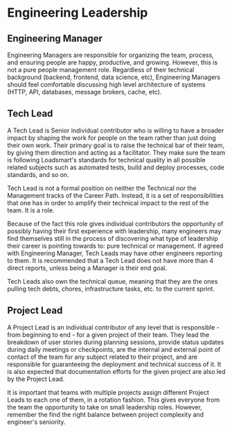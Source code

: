 # Engineering Leadership

## Engineering Manager

Engineering Managers are responsible for organizing the team, process, and ensuring people are happy, productive, and growing. However, this is not a pure people management role. Regardless of their technical background (backend, frontend, data science, etc), Engineering Managers should feel comfortable discussing high level architecture of systems (HTTP, API, databases, message brokers, cache, etc). 

## Tech Lead

A Tech Lead is Senior individual contributor who is willing to have a broader impact by shaping the work for people on the team rather than just doing their own work. Their primary goal is to raise the technical bar of their team, by giving them direction and acting as a facilitator. They make sure the team is following Loadsmart's standards for technical quality in all possible related subjects such as automated tests, build and deploy processes, code standards, and so on.

Tech Lead is not a formal position on neither the Technical nor the Management tracks of the Career Path. Instead, it is a set of responsibilities that one has in order to amplify their technical impact to the rest of the team. It is a role.

Because of the fact this role gives individual contributors the opportunity of possibly having their first experience with leadership, many engineers may find themselves still in the process of discovering what type of leadership their career is pointing towards to: pure technical or management. If agreed with Engineering Manager, Tech Leads may have other engineers reporting to them. It is recommended that a Tech Lead does not have more than 4 direct reports, unless being a Manager is their end goal.

Tech Leads also own the technical queue, meaning that they are the ones pulling tech debts, chores, infrastructure tasks, etc. to the current sprint.

## Project Lead

A Project Lead is an individual contributor of any level that is responsible - from beginning to end - for a given project of their team. They lead the breakdown of user stories during planning sessions, provide status updates during daily meetings or checkpoints, are the internal and external point of contact of the team for any subject related to their project, and are responsible for guaranteeing the deployment and technical success of it. It is also expected that documentation efforts for the given project are also led by the Project Lead.

It is important that teams with multiple projects assign different Project Leads to each one of them, in a rotation fashion. This gives everyone from the team the opportunity to take on small leadership roles. However, remember the find the right balance between project complexity and engineer's seniority.